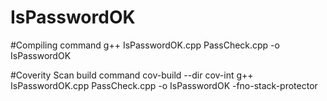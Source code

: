 # IsPasswordOK

#Compiling command
g++ IsPasswordOK.cpp PassCheck.cpp -o IsPasswordOK

#Coverity Scan build command
cov-build --dir cov-int g++ IsPasswordOK.cpp PassCheck.cpp -o IsPasswordOK -fno-stack-protector